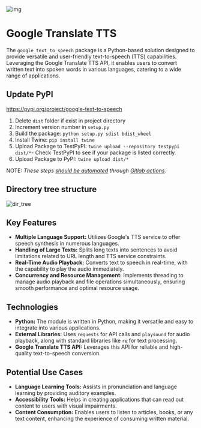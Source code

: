 ![img](images/google_translate.png)

# Google Translate TTS

The `google_text_to_speech` package is a Python-based solution designed to provide versatile and user-friendly text-to-speech (TTS) capabilities. Leveraging the Google Translate TTS API, it enables users to convert written text into spoken words in various languages, catering to a wide range of applications.

## Update PyPI 

https://pypi.org/project/google-text-to-speech

1. Delete `dist` folder if exist in project directory
2. Increment version number in `setup.py`
3. Build the package: `python setup.py sdist bdist_wheel`
4. Install Twine: `pip install twine`
5. Upload Package to TestPyPI: `twine upload --repository testpypi dist/*`- Check TestPyPI to see if your package is listed correctly.
6. Upload Package to PyPI: `twine upload dist/*`

NOTE: *These steps [should be automated](https://gitlab.com/labsoft-ai/google-translate-tts/-/issues/3) through [Gitlab actions](.gitlab-ci.yml).*

## Directory tree structure

![dir_tree](images/dir_tree.png)

## Key Features

* **Multiple Language Support:** Utilizes Google's TTS service to offer speech synthesis in numerous languages.
* **Handling of Large Texts:** Splits long texts into sentences to avoid limitations related to URL length and TTS service constraints.
* **Real-Time Audio Playback:** Converts text to speech in real-time, with the capability to play the audio immediately.
* **Concurrency and Resource Management:** Implements threading to manage audio playback and file operations simultaneously, ensuring smooth performance and optimal resource usage.

## Technologies

* **Python:** The module is written in Python, making it versatile and easy to integrate into various applications.
* **External Libraries:** Uses `requests` for API calls and `playsound` for audio playback, along with standard libraries like `re` for text processing.
* **Google Translate TTS API:** Leverages this API for reliable and high-quality text-to-speech conversion.

## Potential Use Cases

* **Language Learning Tools:** Assists in pronunciation and language learning by providing auditory examples.
* **Accessibility Tools:** Helps in creating applications that can read out content to users with visual impairments.
* **Content Consumption:** Enables users to listen to articles, books, or any text content, enhancing the experience of consuming written material.
